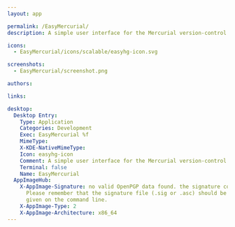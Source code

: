 ```yaml
---
layout: app

permalink: /EasyMercurial/
description: A simple user interface for the Mercurial version-control system

icons:
  - EasyMercurial/icons/scalable/easyhg-icon.svg

screenshots:
  - EasyMercurial/screenshot.png

authors:

links:

desktop:
  Desktop Entry:
    Type: Application
    Categories: Development
    Exec: EasyMercurial %f
    MimeType: 
    X-KDE-NativeMimeType: 
    Icon: easyhg-icon
    Comment: A simple user interface for the Mercurial version-control system
    Terminal: false
    Name: EasyMercurial
  AppImageHub:
    X-AppImage-Signature: no valid OpenPGP data found. the signature could not be verified.
      Please remember that the signature file (.sig or .asc) should be the first file
      given on the command line.
    X-AppImage-Type: 2
    X-AppImage-Architecture: x86_64
---
```

